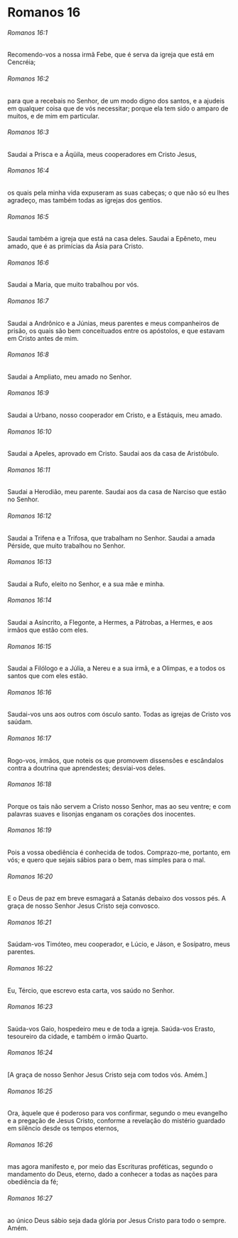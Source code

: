 # Romanos 16

###### Romanos 16:1

Recomendo-vos a nossa irmã Febe, que é serva da igreja que está em Cencréia;

###### Romanos 16:2

para que a recebais no Senhor, de um modo digno dos santos, e a ajudeis em qualquer coisa que de vós necessitar; porque ela tem sido o amparo de muitos, e de mim em particular.

###### Romanos 16:3

Saudai a Prisca e a Áqüila, meus cooperadores em Cristo Jesus,

###### Romanos 16:4

os quais pela minha vida expuseram as suas cabeças; o que não só eu lhes agradeço, mas também todas as igrejas dos gentios.

###### Romanos 16:5

Saudai também a igreja que está na casa deles. Saudai a Epêneto, meu amado, que é as primícias da Ásia para Cristo.

###### Romanos 16:6

Saudai a Maria, que muito trabalhou por vós.

###### Romanos 16:7

Saudai a Andrônico e a Júnias, meus parentes e meus companheiros de prisão, os quais são bem conceituados entre os apóstolos, e que estavam em Cristo antes de mim.

###### Romanos 16:8

Saudai a Ampliato, meu amado no Senhor.

###### Romanos 16:9

Saudai a Urbano, nosso cooperador em Cristo, e a Estáquis, meu amado.

###### Romanos 16:10

Saudai a Apeles, aprovado em Cristo. Saudai aos da casa de Aristóbulo.

###### Romanos 16:11

Saudai a Herodião, meu parente. Saudai aos da casa de Narciso que estão no Senhor.

###### Romanos 16:12

Saudai a Trifena e a Trifosa, que trabalham no Senhor. Saudai a amada Pérside, que muito trabalhou no Senhor.

###### Romanos 16:13

Saudai a Rufo, eleito no Senhor, e a sua mãe e minha.

###### Romanos 16:14

Saudai a Asíncrito, a Flegonte, a Hermes, a Pátrobas, a Hermes, e aos irmãos que estão com eles.

###### Romanos 16:15

Saudai a Filólogo e a Júlia, a Nereu e a sua irmã, e a Olimpas, e a todos os santos que com eles estão.

###### Romanos 16:16

Saudai-vos uns aos outros com ósculo santo. Todas as igrejas de Cristo vos saúdam.

###### Romanos 16:17

Rogo-vos, irmãos, que noteis os que promovem dissensões e escândalos contra a doutrina que aprendestes; desviai-vos deles.

###### Romanos 16:18

Porque os tais não servem a Cristo nosso Senhor, mas ao seu ventre; e com palavras suaves e lisonjas enganam os corações dos inocentes.

###### Romanos 16:19

Pois a vossa obediência é conhecida de todos. Comprazo-me, portanto, em vós; e quero que sejais sábios para o bem, mas simples para o mal.

###### Romanos 16:20

E o Deus de paz em breve esmagará a Satanás debaixo dos vossos pés. A graça de nosso Senhor Jesus Cristo seja convosco.

###### Romanos 16:21

Saúdam-vos Timóteo, meu cooperador, e Lúcio, e Jáson, e Sosípatro, meus parentes.

###### Romanos 16:22

Eu, Tércio, que escrevo esta carta, vos saúdo no Senhor.

###### Romanos 16:23

Saúda-vos Gaio, hospedeiro meu e de toda a igreja. Saúda-vos Erasto, tesoureiro da cidade, e também o irmão Quarto.

###### Romanos 16:24

[A graça de nosso Senhor Jesus Cristo seja com todos vós. Amém.]

###### Romanos 16:25

Ora, àquele que é poderoso para vos confirmar, segundo o meu evangelho e a pregação de Jesus Cristo, conforme a revelação do mistério guardado em silêncio desde os tempos eternos,

###### Romanos 16:26

mas agora manifesto e, por meio das Escrituras proféticas, segundo o mandamento do Deus, eterno, dado a conhecer a todas as nações para obediência da fé;

###### Romanos 16:27

ao único Deus sábio seja dada glória por Jesus Cristo para todo o sempre. Amém.

